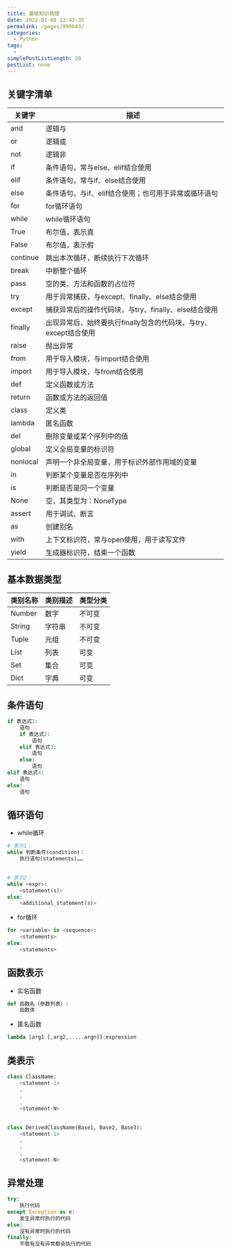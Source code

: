 ```yaml
---
title: 基础知识梳理
date: 2022-01-08 12:43:35
permalink: /pages/990b43/
categories: 
  - Python
tags: 
  - 
simplePostListLength: 20
postList: none
---
```

## 关键字清单
| 关键字 | 描述 |
| --- | --- |
| and | 逻辑与 |
| or | 逻辑或 |
| not | 逻辑非 |
| if | 条件语句，常与else、elif结合使用 |
| elif | 条件语句，常与if、else结合使用 |
| else | 条件语句，与if、elif结合使用；也可用于异常或循环语句 |
| for | for循环语句 |
| while | while循环语句 |
| True | 布尔值，表示真 |
| False | 布尔值，表示假 |
| continue | 跳出本次循环，断续执行下次循环 |
| break | 中断整个循环 |
| pass | 空的类、方法和函数的占位符 |
| try | 用于异常捕获，与except、finally、else结合使用 |
| except | 捕获异常后的操作代码块，与try、finally、else结合使用 |
| finally | 出现异常后，始终要执行finally包含的代码块，与try、except结合使用 |
| raise | 抛出异常 |
| from | 用于导入模块，与import结合使用 |
| import | 用于导入模块，与from结合使用 |
| def | 定义函数或方法 |
| return | 函数或方法的返回值 |
| class | 定义类 |
| lambda | 匿名函数 |
| del | 删除变量或某个序列中的值 |
| global | 定义全局变量的标识符 |
| nonlocal | 声明一个非全局变量，用于标识外部作用域的变量 |
| in | 判断某个变量是否在序列中 |
| is | 判断是否是同一个变量 |
| None | 空，其类型为：NoneType |
| assert | 用于调试、断言 |
| as | 创建别名 |
| with  | 上下文标识符，常与open使用，用于读写文件 |
| yield | 生成器标识符，结束一个函数 |

## 基本数据类型
| 类别名称 | 类别描述 | 类型分类 |
| --- | --- | --- |
| Number | 数字 | 不可变 |
| String | 字符串 | 不可变 |
| Tuple | 元组 | 不可变 |
| List | 列表 | 可变 |
| Set | 集合 | 可变 |
| Dict | 字典 | 可变 |

## 条件语句
```python
if 表达式1:
    语句
    if 表达式2:
        语句
    elif 表达式3:
        语句
    else:
        语句
elif 表达式4:
    语句
else:
    语句
```
## 循环语句

- while循环
```python
# 表示1：
while 判断条件(condition)：
    执行语句(statements)……

    
# 表示2：
while <expr>:
    <statement(s)>
else:
    <additional_statement(s)>
```

- for循环
```python
for <variable> in <sequence>:
    <statements>
else:
    <statements>
```
## 函数表示

- 实名函数
```python
def 函数名（参数列表）:
    函数体
```

- 匿名函数
```python
lambda [arg1 [,arg2,.....argn]]:expression
```
## 类表示
```python
class ClassName:
    <statement-1>
    .
    .
    .
    <statement-N>

    
class DerivedClassName(Base1, Base2, Base3):
    <statement-1>
    .
    .
    .
    <statement-N>
```
## 异常处理
```python
try:
    执行代码
except Exception as e:
    发生异常时执行的代码
else:
    没有异常时执行的代码
finally:
    不管有没有异常都会执行的代码
```
